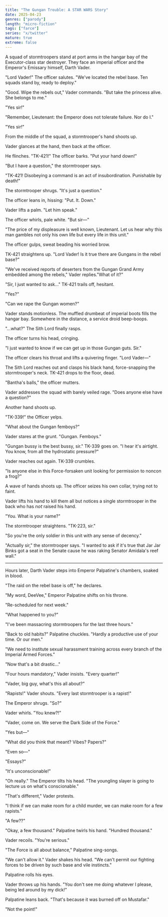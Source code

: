 ```yaml
---
title: "The Gungan Trouble: A STAR WARS Story"
date: 2025-04-23
genres: ["parody"]
length: "micro-fiction"
tags: ["farce"]
series: "x/twitter"
mature: true
extreme: false
---
```

A squad of stormtroopers stand at port arms in the hangar bay of the Executor-class star destroyer. They face an imperial officer and the Emperor's Emissary himself, Darth Vader.

"Lord Vader!" The officer salutes. "We've located the rebel base. Ten squads stand by, ready to deploy."

"Good. Wipe the rebels out," Vader commands. "But take the princess alive. She belongs to me."

"Yes sir!"

"Remember, Lieutenant: the Emperor does not tolerate failure. Nor do I."

"Yes sir!"

From the middle of the squad, a stormtrooper's hand shoots up.

Vader glances at the hand, then back at the officer.

He flinches. "TK-421!" The officer barks. "Put your hand down!"

"But I have a question," the stormtrooper says.

"TK-421! Disobeying a command is an act of insubordination. Punishable by death!"

The stormtrooper shrugs. "It's just a question."

The officer leans in, hissing: "Put. It. Down."

Vader lifts a palm. "Let him speak."

The officer whirls, pale white. "But sir—"

"The price of my displeasure is well known, Lieutenant. Let us hear why this man gambles not only his own life but every life in this unit."

The officer gulps, sweat beading his worried brow.

TK-421 straightens up. "Lord Vader! Is it true there are Gungans in the rebel base?"

"We've received reports of deserters from the Gungan Grand Army embedded among the rebels," Vader replies."What of it?"

"Sir, I just wanted to ask..." TK-421 trails off, hesitant.

"Yes?"

"Can we rape the Gungan women?"

Vader stands motionless.  The muffled drumbeat of imperial boots fills the hangar bay. Somewhere in the distance, a service droid beep-boops.

"...what?" The Sith Lord finally rasps.

The officer turns his head, cringing.

"I just wanted to know if we can get up in those Gungan guts. Sir."

The officer clears his throat and lifts a quivering finger. "Lord Vader—"

The Sith Lord reaches out and clasps his black hand, force-snapping the stormtrooper's neck. TK-421 drops to the floor, dead.

"Bantha's balls," the officer mutters.

Vader addresses the squad with barely veiled rage. "Does anyone else have a question?"

Another hand shoots up.

"TK-339!" the Officer yelps.

"What about the Gungan femboys?"

Vader stares at the grunt. "Gungan. Femboys."

"Gungan bussy is the best bussy, sir." TK-339 goes on. "I hear it's airtight. You know, from all the hydrostatic pressure?"

Vader reaches out again. TK-339 crumbles.

"Is anyone else in this Force-forsaken unit looking for permission to noncon a frog?"

A wave of hands shoots up. The officer seizes his own collar, trying not to faint.

Vader lifts his hand to kill them all but notices a single stormtrooper in the back who has 𝘯𝘰𝘵 raised his hand. 

"You. What is your name?"

The stormtrooper straightens. "TK-223, sir."

"So you're the only soldier in this unit with any sense of decency."

"Actually sir," the stormtrooper says. "I wanted to ask if it's true that Jar Jar Binks got a seat in the Senate cause he was raking Senator Amidala's reef wall."

----

Hours later, Darth Vader steps into Emperor Palpatine's chambers, soaked in blood. 

"The raid on the rebel base is off," he declares. 

"My word, DeeVee," Emperor Palpatine shifts on his throne. 

"Re-scheduled for next week."

"What happened to you?"

"I've been massacring stormtroopers for the last three hours."

"Back to old habits?" Palpatine chuckles. "Hardly a productive use of your time. Or our men."

"We need to institute sexual harassment training across every branch of the Imperial Armed Forces."

"Now that's a bit drastic..."

"Four hours mandatory," Vader insists. "Every quarter!"

"Vader, big guy, what's this all about?"

"Rapists!" Vader shouts. "Every last stormtrooper is a rapist!"

The Emperor shrugs. "So?"

Vader whirls. "You knew?!"

"Vader, come on. We serve the Dark Side of the Force."

"Yes but—"

"What did you think that meant? Vibes? Papers?"

"Even so—"

"Essays?"

"It's unconscionable!"

"Oh really." The Emperor tilts his head. "The youngling slayer is going to lecture us on what's conscionable."

"That's different," Vader protests.

"I think if we can make room for a child murder, we can make room for a few rapists."

"A few??"

"Okay, a few thousand." Palpatine twirls his hand. "Hundred thousand."

Vader recoils. "You're serious."

"The Force is all about balance," Palpatine sing-songs.

"We can't allow it." Vader shakes his head. "We can't permit our fighting forces to be driven by such base and vile instincts."

Palpatine rolls his eyes.

Vader throws up his hands. "You don't see me doing whatever I please, being led around by my dick!"

Palpatine leans back. "That's because it was burned off on Mustafar."

"Not the point!"
